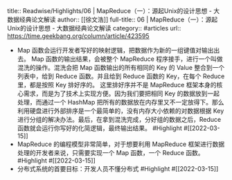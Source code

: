 title:: Readwise/Highlights/06 | MapReduce（一）：源起Unix的设计思想 - 大数据经典论文解读
author:: [[徐文浩]]
full-title:: 06 | MapReduce（一）：源起Unix的设计思想 - 大数据经典论文解读
category:: #articles
url:: https://time.geekbang.org/column/article/423595

- Map 函数会运行开发者写好的映射逻辑，把数据作为新的一组键值对输出出去。
  Map 函数的输出结果，会被整个 MapReduce 程序接手，进行一个叫做混洗的操作。混洗会把 Map 函数输出的所有相同的 Key 的 Value 整合到一个列表中，给到 Reduce 函数。并且给到 Reduce 函数的 Key，在每个 Reduce 里，都是按照 Key 排好序的。
  这里排好序并不是 MapReduce 框架本身的核心需求，而是为了技术上实现方便。因为我们要把相同 Key 的数据放到一起处理，而通过一个 HashMap 把所有的数据放在内存里又不一定放得下。那么利用硬盘进行外部排序是一个最简单的，没有内存大小依赖的对数据根据 Key 进行分组的解决办法。最后，在拿到混洗完成，分好组的数据之后，Reduce 函数就会运行你写好的化简逻辑，最终输出结果。 #Highlight #[[2022-03-15]]
- MapReduce 的编程模型非常简单，对于想要利用 MapReduce 框架进行数据处理的开发者来说，只需要实现一个 Map 函数，一个 Reduce 函数。 #Highlight #[[2022-03-15]]
- 分布式系统的首要目标：开发人员不懂分布式 #Highlight #[[2022-03-15]]